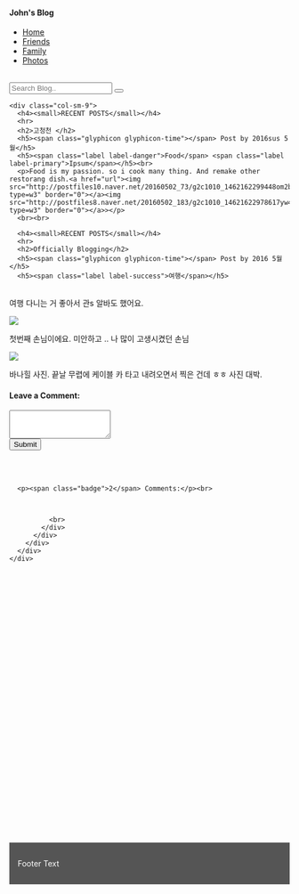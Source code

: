 <!DOCTYPE html>
<html lang="en">
<head>
  <title>\e</title>
  <meta charset="utf-8">
  <meta name="viewport" content="width=device-width, initial-scale=1">
  <link rel="stylesheet" href="http://maxcdn.bootstrapcdn.com/bootstrap/3.3.6/css/bootstrap.min.css">
  <script src="https://ajax.googleapis.com/ajax/libs/jquery/1.12.2/jquery.min.js"></script>
  <script src="http://maxcdn.bootstrapcdn.com/bootstrap/3.3.6/js/bootstrap.min.js"></script>
  <style>
    /* Set height of the grid so .sidenav can be 100% (adjust if needed) */
    .row.content {height: 1500px}
    
    /* Set gray background color and 100% height */
    .sidenav {
      background-color: #f1f1f1;
      height: 100%;
    }
    
    /* Set black background color, white text and some padding */
    footer {
      background-color: #555;
      color: white;
      padding: 15px;
    }
    
    /* On small screens, set height to 'auto' for sidenav and grid */
    @media screen and (max-width: 767px) {
      .sidenav {
        height: auto;
        padding: 15px;
      }
      .row.content {height: auto;} 
    }
  </style>
</head>
<body>

<div class="container-fluid">
  <div class="row content">
    <div class="col-sm-3 sidenav">
      <h4>John's Blog</h4>
      <ul class="nav nav-pills nav-stacked">
        <li class="active"><a href="#section1">Home</a></li>
        <li><a href="#section2">Friends</a></li>
        <li><a href="#section3">Family</a></li>
        <li><a href="#section3">Photos</a></li>
      </ul><br>
      <div class="input-group">
        <input type="text" class="form-control" placeholder="Search Blog..">
        <span class="input-group-btn">
          <button class="btn btn-default" type="button">
            <span class="glyphicon glyphicon-search"></span>
          </button>
        </span>
      </div>
    </div>

    <div class="col-sm-9">
      <h4><small>RECENT POSTS</small></h4>
      <hr>
      <h2>고청천 </h2>
      <h5><span class="glyphicon glyphicon-time"></span> Post by 2016sus 5월</h5>
      <h5><span class="label label-danger">Food</span> <span class="label label-primary">Ipsum</span></h5><br>
      <p>Food is my passion. so i cook many thing. And remake other restorang dish.<a href="url"><img src="http://postfiles10.naver.net/20160502_73/g2c1010_1462162299448om2b4_JPEG/IMG_2039.JPG?type=w3" border="0"></a><img src="http://postfiles8.naver.net/20160502_183/g2c1010_14621622978617yw4X_JPEG/IMG_1091.JPG?type=w3" border="0"></a>></p>
      <br><br>
      
      <h4><small>RECENT POSTS</small></h4>
      <hr>
      <h2>Officially Blogging</h2>
      <h5><span class="glyphicon glyphicon-time"></span> Post by 2016 5월  </h5>
      <h5><span class="label label-success">여행</span></h5>
<p>
      <br>여행 다니는 거 좋아서 관s 알바도 했어요.
</p><p>
      <img src="http://postfiles11.naver.net/20160502_122/g2c1010_1462162297585SpuXU_JPEG/IMG_1086.JPG?type=w3" border="0"></a>
</p><p>
      첫번째 손님이에요. 미안하고 .. 나 많이 고생시켰던 손님
</p>
       <p><a href="url"><img src="http://postfiles9.naver.net/20160502_72/g2c1010_14621622988696XwW9_JPEG/IMG_1362.JPG?type=w3" border="0"></a></p>
      <p>바나힐 사진. 끝날 무렵에 케이블 카 타고 내려오면서 찍은 건데 ㅎㅎ 사진 대박.
</p>
      <h4>Leave a Comment:</h4>
      <form role="form">
        <div class="form-group">
          <textarea class="form-control" rows="3" required></textarea>
        </div>
        <button type="submit" class="btn btn-success">Submit</button>
      </form>
      <br><br>
      
      <p><span class="badge">2</span> Comments:</p><br>
      
     
             
              <br>
            </div>
          </div>
        </div>
      </div>
    </div>
  </div>
</div>

<footer class="container-fluid">
  <p>Footer Text</p>
</footer>

</body>
</html>

  </html>
